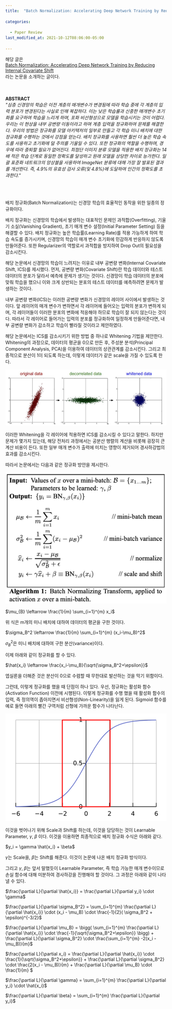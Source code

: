 ```yaml
---
title:  "Batch Normalization: Accelerating Deep Network Training by Reducing Internal Covariate Shift"

categories:

  - Paper Review
last_modified_at: 2021-10-12T08:06:00-05:00

---
```




해당 글은
<br/>
[Batch Normalization: Accelerating Deep Network Training by Reducing Internal Covariate Shift](https://arxiv.org/abs/1502.03167) 
<br/>
라는 논문을 소개하는 글이다.
<br/>
<br/>
<br/>
<br/>
**ABSTRACT**
<br/>
*"심층 신경망의 학습은 이전 계층의 매개변수가 변경됨에 따라 학습 중에 각 계층의 입력 분포가 변경된다는 사실로 인해 복잡하다. 이는 낮은 학습률과 신중한 매개변수 초기화를 요구하여 학습을 느리게 하며, 포화 비선형성으로 모델을 학습시키는 것이 어렵다. 우리는 이 현상을 내부 공변량 이동이라고 하며 계층 입력을 정규화하여 문제를 해결한다. 우리의 방법은 정규화를 모델 아키텍처의 일부로 만들고 각 학습 미니 배치에 대한 정규화를 수행하는 것에서 강점을 얻는다. 배치 정규화를 사용하면 훨씬 더 높은 학습 속도를 사용하고 초기화에 덜 주의를 기울일 수 있다. 또한 정규화의 역할을 수행하며, 경우에 따라 중퇴할 필요가 없어진다. 최첨단 이미지 분류 모델을 적용한 배치 정규화는 14배 적은 학습 단계로 동일한 정확도를 달성하고 원래 모델을 상당한 차이로 능가한다. 일괄 표준화 네트워크의 앙상블을 사용하여 ImageNet 분류에 대해 가장 잘 발표된 결과를 개선한다. 즉, 4.9%의 유효성 검사 오류(및 4.8%)에 도달하여 인간의 정확도를 초과한다."*
<br/>
<br/>
<br/>
<br/>

배치 정규화(Batch Normalization)는 신경망 학습의 효율적인 동작을 위한 일종의 정규화이다. 

배치 정규화는 신경망의 학습에서 발생하는 대표적인 문제인 과적합(Overfitting), 기울기 소실(Vanishing Gradient), 초기 매개 변수 설정(Initial Parameter Setting) 등을 해결할 수 있다. 
배치 정규화는 높은 학습률(Learning Rate)를 적용 가능하게 하여 학습 속도를 증가시키며, 신경망의 학습이 매개 변수 초기화에 민감하게 반응하지 않도록 만들어준다. 
또한 Regularizer의 역할로서 과적합을 방지하여 Drop Out의 필요성을 감소시킨다.

해당 논문에서 신경망의 학습이 느려지는 이유로 내부 공변량 변화(Internal Covariate Shift, ICS)를 제시했다.
먼저, 공변량 변화(Covariate Shift)란 학습 데이터와 테스트 데이터의 분포가 달라서 예측에 문제가 생기는 것이다. 
신경망이 학습 데이터의 분포에 맞춰 학습을 했으니 이와 크게 상반되는 분포의 테스트 데이터를 예측하려면 문제가 발생하는 것이다.

내부 공변량 변화(ICS)는 이러한 공변량 변화가 신경망의 레이어 사이에서 발생하는 것이다. 
앞 레이어의 매개 변수가 변하면서 각 레이어에 들어오는 입력의 분포가 변하게 되며, 각 레이어들이 이러한 분포의 변화에 적응해야 하므로 학습이 잘 되지 않는다는 것이다.
따라서 각 레이어로 들어가는 입력의 분포를 정규화하여 일정하게 만들어준다면, 내부 공변량 변화가 감소하고 학습이 빨라질 것이라고 제안하였다.

해당 논문에서는 ICS를 감소시키기 위한 방법 중 하나로 Whitening 기법을 제안한다. 
Whitening의 과정으로, 데이터의 평균을 0으로 만든 후, 주성분 분석(Principal Component Analysis, PCA)을 이용하여 데이터의 상관관계를 감소시킨다. 
그리고 최종적으로 분산이 1이 되도록 하는데, 이렇게 데이터가 같은 scale을 가질 수 있도록 한다.

![](/assets/image/whitening.png)
   
이러한 Whitening을 각 레이어에 적용하면 ICS를 감소시킬 수 있다고 말한다. 
하지만 문제가 몇가지 있는데, 해당 전처리 과정에서는 공분산 행렬의 계산을 비롯해 굉장히 큰 계산 비용이 든다. 
또한 일부 매개 변수가 출력에 미치는 영향이 제거되어 경사하강법의 효과를 감소시킨다. 

따라서 논문에서는 다음과 같은 정규화 방안을 제시한다.

![](/assets/image/bn.png)

$\mu_{B} \leftarrow \frac{1}{m} \sum_{i=1}^{m} x_i$

위 식은 m개의 미니 배치에 대하여 데이터의 평균을 구한 것이다. 

$\sigma_B^2 \leftarrow \frac{1}{m} \sum_{i=1}^{m} (x_i-\mu_B)^2$

$\sigma_B^2$은 미니 배치에 대하여 구한 분산(variance)이다. 

이제 아래와 같이 정규화를 할 수 있다. 

$\hat{x_i} \leftarrow \frac{x_i-\mu_B}{\sqrt{\sigma_B^2+\epsilon}}$

엡실론을 더해준 것은 분산이 0으로 수렴할 때 무한대로 발산하는 것을 막기 위함이다.

그런데, 이렇게 정규화를 했을 때 단점이 하나 있다. 
우선, 정규화는 활성화 함수(Activation Function) 이전에 시행된다. 
이렇게 정규화를 수행 했을 때 활성화 함수의 입력, 즉 정의역이 좁아지면서 비선형성(Non-Linearity)을 잃게 된다. 
Sigmoid 함수를 예로 들면 아래의 빨간 구역처럼 선형에 가까운 함수가 나타난다. 

![](/assets/image/sigmoid_linear.png)

이것을 벗어나기 위해 Scale과 Shift를 하는데, 이것을 담당하는 것이 Learnable Parameter,  $\gamma, \; \beta$ 이다. 
이것을 이용하면 최종적으로 배치 정규화 수식은 아래와 같다. 

$y_i = \gamma \hat{x_i} + \beta$

$\gamma$는 Scale을,  $\beta$는 Shift를 해준다. 
이것이 논문에 나온 배치 정규화 방식이다. 

그리고 $\gamma, \; \beta$는 앞서 말했듯이 Learnable Parameter, 즉 학습 가능한 매개 변수이므로 손실 함수에 대해 미분하여 경사하강을 진행해야 할 것이다.
그 과정은 아래와 같이 나타낼 수 있다. 

$\frac{\partial L}{\partial \hat{x_i}} = \frac{\partial L}{\partial y_i} \cdot \gamma$

$\frac{\partial L}{\partial \sigma_B^2} = \sum_{i=1}^{m} \frac{\partial L}{\partial \hat{x_i}} \cdot (x_i - \mu_B) \cdot \frac{-1}{2}( \sigma_B^2 + \epsilon)^{-3/2}$

$\frac{\partial L}{\partial \mu_B} = \bigg( \sum_{i=1}^{m} \frac{\partial L}{\partial \hat{x_i}} \cdot \frac{-1}{\sqrt{\sigma_B^2+\epsilon}} \bigg) + \frac{\partial L}{\partial \sigma_B^2} \cdot \frac{\sum_{i=1}^{m} -2(x_i - \mu_B)}{m}$

$\frac{\partial L}{\partial x_i} = \frac{\partial L}{\partial \hat{x_i}} \cdot \frac{1}{\sqrt{\sigma_B^2+\epsilon}} + \frac{\partial L}{\partial \sigma_B^2} \cdot \frac{2(x_i - \mu_B)}{m} + \frac{\partial L}{\partial \mu_B} \cdot \frac{1}{m} $

$\frac{\partial L}{\partial \gamma} = \sum_{i=1}^{m} \frac{\partial L}{\partial y_i} \cdot \hat{x_i}$

$\frac{\partial L}{\partial \beta} = \sum_{i=1}^{m} \frac{\partial L}{\partial y_i}$




 




 








 


 







